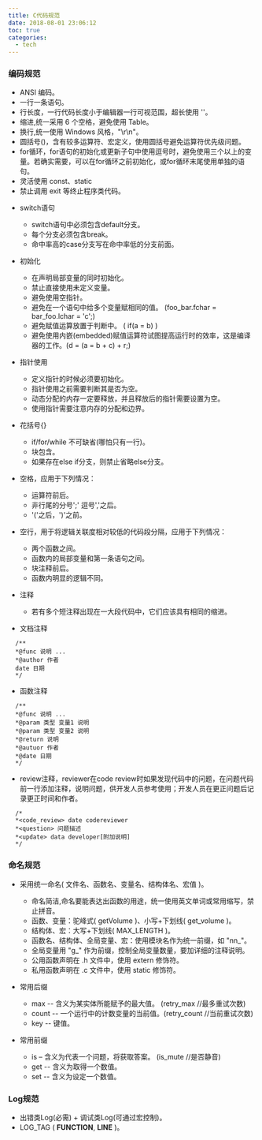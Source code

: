 ```yaml
---
title: C代码规范
date: 2018-08-01 23:06:12
toc: true
categories:
  - tech
---
```


### 编码规范
* ANSI 编码。
* 一行一条语句。
* 行长度，一行代码长度小于编辑器一行可视范围，超长使用 '\'。
* 缩进,统一采用 6 个空格，避免使用 Table。
* 换行,统一使用 Windows 风格，"\r\n"。
* 圆括号()，含有较多运算符、宏定义，使用圆括号避免运算符优先级问题。
* for循环，for语句的初始化或更新子句中使用逗号时，避免使用三个以上的变量。若确实需要，可以在for循环之前初始化，或for循环末尾使用单独的语句。
* 灵活使用 const、static
* 禁止调用 exit 等终止程序类代码。
<!--more-->
* switch语句
  * switch语句中必须包含default分支。
  * 每个分支必须包含break。
  * 命中率高的case分支写在命中率低的分支前面。

* 初始化
  * 在声明局部变量的同时初始化。
  * 禁止直接使用未定义变量。
  * 避免使用空指针。
  * 避免在一个语句中给多个变量赋相同的值。 (foo_bar.fchar = bar_foo.lchar = 'c';)
  * 避免赋值运算放置于判断中。 ( if(a = b) )
  * 避免使用内嵌(embedded)赋值运算符试图提高运行时的效率，这是编译器的工作。(d = (a = b + c) + r;)

* 指针使用
  * 定义指针的时候必须要初始化。
  * 指针使用之前需要判断其是否为空。
  * 动态分配的内存一定要释放，并且释放后的指针需要设置为空。
  * 使用指针需要注意内存的分配和边界。

* 花括号{}
  * if/for/while 不可缺省(哪怕只有一行)。
  * 块包含。
  * 如果存在else if分支，则禁止省略else分支。

* 空格，应用于下列情况：
  * 运算符前后。
  * 非行尾的分号';' 逗号','之后。
  * '('之后，')'之前。

* 空行，用于将逻辑关联度相对较低的代码段分隔，应用于下列情况：
  * 两个函数之间。
  * 函数内的局部变量和第一条语句之间。
  * 块注释前后。
  * 函数内明显的逻辑不同。

* 注释
  * 若有多个短注释出现在一大段代码中，它们应该具有相同的缩进。

* 文档注释
```
  /**
  *@func 说明 ...
  *@author 作者 
  date 日期 
  */
```

* 函数注释
```
  /**
  *@func 说明 ...
  *@param 类型 变量1 说明
  *@param 类型 变量2 说明
  *@return 说明
  *@autuor 作者
  *@date 日期
  */
```
* review注释，reviewer在code review时如果发现代码中的问题，在问题代码前一行添加注释，说明问题，供开发人员参考使用；开发人员在更正问题后记录更正时间和作者。
```
  /*
  *<code_review> date codereviewer
  *<question> 问题描述
  *<update> data developer[附加说明]
  */
```
### 命名规范
* 采用统一命名( 文件名、函数名、变量名、结构体名、宏值 )。
  * 命名简洁,命名要能表达出函数的用途，统一使用英文单词或常用缩写，禁止拼音。
  * 函数、变量：驼峰式( getVolume )、小写+下划线( get_volume )。
  * 结构体、宏：大写+下划线( MAX_LENGTH )。
  * 函数名、结构体、全局变量、宏：使用模块名作为统一前缀，如 "nn_"。
  * 全局变量用 "g_" 作为前缀，控制全局变量数量，要加详细的注释说明。
  * 公用函数声明在 .h 文件中，使用 extern 修饰符。
  * 私用函数声明在 .c 文件中，使用 static 修饰符。

* 常用后缀
  * max -- 含义为某实体所能赋予的最大值。  (retry_max     //最多重试次数)
  * count -- 一个运行中的计数变量的当前值。(retry_count   //当前重试次数)
  * key -- 键值。

* 常用前缀
  * is – 含义为代表一个问题，将获取答案。  (is_mute       //是否静音)
  * get -- 含义为取得一个数值。
  * set -- 含义为设定一个数值。

### Log规范
* 出错类Log(必需) + 调试类Log(可通过宏控制)。
* LOG_TAG ( __FUNCTION__, __LINE__ )。


